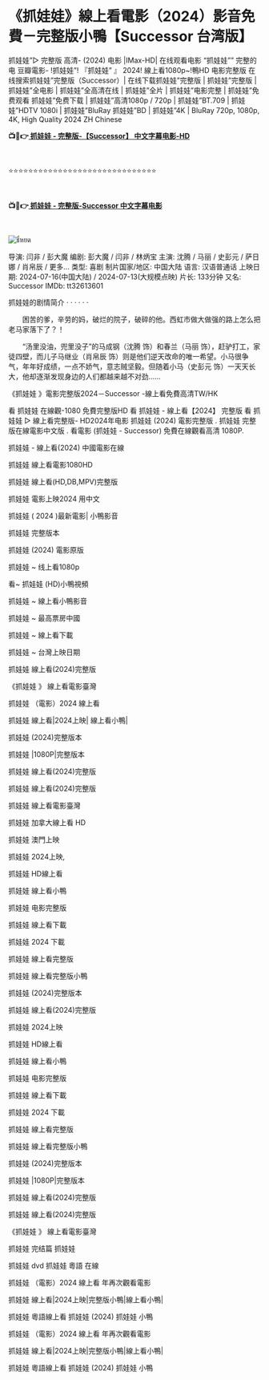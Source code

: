 <h1 class="heading-element" dir="auto">《抓娃娃》線上看電影（2024）影音免費－完整版小鴨【Successor 台湾版】</h1>

抓娃娃”▷ 完整版 高清- (2024) 电影 |IMax-HD| 在线观看电影 “抓娃娃”” 完整的电 豆瓣電影- !抓娃娃”! 『抓娃娃” 』 2024! 線上看1080p~!鴨HD 电影完整版 在线搜索抓娃娃”完整版（Successor）| 在线下载抓娃娃”完整版 | 抓娃娃”完整版 | 抓娃娃”全电影 | 抓娃娃”全高清在线 | 抓娃娃”全片 | 抓娃娃”电影完整 | 抓娃娃”免费观看 抓娃娃”免费下载 | 抓娃娃”高清1080p / 720p | 抓娃娃”BT.709 | 抓娃娃”HDTV 1080i | 抓娃娃”BluRay 抓娃娃”BD | 抓娃娃”4K | BluRay 720p, 1080p, 4K, High Quality 2024 ZH Chinese

<p><b>📺📱👉<a href="https://jisswatch.com/zh/movie/1299537/successor" rel="noopener"> 抓娃娃 - 完整版-【Successor】 中文字幕电影-HD</a></b></p>
<p><b><br></b></p>
⭐⭐⭐⭐⭐⭐⭐⭐⭐⭐⭐⭐⭐⭐⭐⭐⭐⭐⭐⭐⭐⭐⭐⭐⭐⭐⭐⭐⭐⭐
<p><b><br></b></p>
<p><b>📺📱👉<a href="https://jisswatch.com/zh/movie/1299537/successor" rel="noopener"> 抓娃娃 - 完整版-Successor 中文字幕电影</a></b></p>
<p><b><br></b></p>

<img src="https://www.iknowplus.com/uploads/images/20240726/b04c8336a9567a03aa.jpeg" alt="ธี่หยด" style="max-width: 100%;">

导演: 闫非 / 彭大魔 编剧: 彭大魔 / 闫非 / 林炳宝 主演: 沈腾 / 马丽 / 史彭元 / 萨日娜 / 肖帛辰 / 更多... 类型: 喜剧 制片国家/地区: 中国大陆 语言: 汉语普通话 上映日期: 2024-07-16(中国大陆) / 2024-07-13(大规模点映) 片长: 133分钟 又名: Successor IMDb: tt32613601

抓娃娃的剧情简介 · · · · · ·

　　困苦的爹，辛劳的妈，破烂的院子，破碎的他。西虹市做大做强的路上怎么把老马家落下了？！

　　“汤里没油，兜里没子”的马成钢（沈腾 饰）和春兰（马丽 饰），赶驴打工，家徒四壁，而儿子马继业（肖帛辰 饰）则是他们逆天改命的唯一希望。小马很争气，年年好成绩，一点不娇气，意志贼坚毅。但随着小马（史彭元 饰）一天天长大，他却逐渐发现身边的人们都越来越不对劲……

《抓娃娃 》電影完整版2024－Successor -線上看免費高清TW/HK

看 抓娃娃 在線觀-1080 免費完整版HD 看 抓娃娃 - 線上看【2024】 完整版 看 抓娃娃 ▷ 線上看完整版- HD2024年电影 抓娃娃 (2024) 電影完整版 . 抓娃娃 完整版在線電影中文版 . 看電影 (抓娃娃 - Successor) 免費在線觀看高清 1080P.

抓娃娃 - 線上看(2024) 中國電影在線

抓娃娃 線上看電影1080HD

抓娃娃 線上看(HD,DB,MPV)完整版

抓娃娃 電影上映2024 用中文

抓娃娃 ( 2024 )最新電影| 小鴨影音

抓娃娃 完整版本

抓娃娃 (2024) 電影原版

抓娃娃 ~ 线上看1080p

看~ 抓娃娃 (HD)小鴨視頻

抓娃娃 ~ 線上看小鴨影音

抓娃娃 ~ 最高票房中國

抓娃娃 ~ 線上看下載

抓娃娃 ~ 台灣上映日期

抓娃娃 線上看(2024)完整版

《抓娃娃 》 線上看電影臺灣

抓娃娃 （電影）2024 線上看

抓娃娃 線上看|2024上映| 線上看小鴨|

抓娃娃 (2024)完整版本

抓娃娃 |1080P|完整版本

抓娃娃 線上看(2024)完整版

抓娃娃 線上看(2024)完整版

抓娃娃 線上看電影臺灣

抓娃娃 加拿大線上看 HD

抓娃娃 澳門上映

抓娃娃 2024上映,

抓娃娃 HD線上看

抓娃娃 線上看小鴨

抓娃娃 电影完整版

抓娃娃 線上看下載

抓娃娃 2024 下載

抓娃娃 線上看完整版

抓娃娃 線上看完整版小鴨

抓娃娃 (2024)完整版本

抓娃娃 線上看(2024)完整版

抓娃娃 2024上映

抓娃娃 HD線上看

抓娃娃 線上看小鴨

抓娃娃 电影完整版

抓娃娃 線上看下載

抓娃娃 2024 下載

抓娃娃 線上看完整版

抓娃娃 線上看完整版小鴨

抓娃娃 (2024)完整版本

抓娃娃 |1080P|完整版本

抓娃娃 線上看(2024)完整版

抓娃娃 線上看(2024)完整版

《抓娃娃 》 線上看電影臺灣

抓娃娃 完结篇 抓娃娃

抓娃娃 dvd 抓娃娃 粵語 在線

抓娃娃 （電影）2024 線上看 年再次觀看電影

抓娃娃 線上看|2024上映|完整版小鴨|線上看小鴨|

抓娃娃 粵語線上看 抓娃娃 (2024) 抓娃娃 小鴨

抓娃娃 （電影）2024 線上看 年再次觀看電影

抓娃娃 線上看|2024上映|完整版小鴨|線上看小鴨|

抓娃娃 粵語線上看 抓娃娃 (2024) 抓娃娃 小鴨

